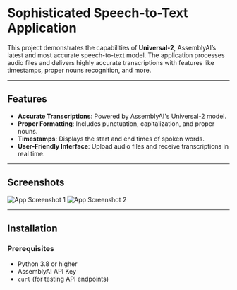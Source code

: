 # Sophisticated Speech-to-Text Application

This project demonstrates the capabilities of **Universal-2**, AssemblyAI’s latest and most accurate speech-to-text model. The application processes audio files and delivers highly accurate transcriptions with features like timestamps, proper nouns recognition, and more.

---

## Features
- **Accurate Transcriptions**: Powered by AssemblyAI's Universal-2 model.
- **Proper Formatting**: Includes punctuation, capitalization, and proper nouns.
- **Timestamps**: Displays the start and end times of spoken words.
- **User-Friendly Interface**: Upload audio files and receive transcriptions in real time.

---

## Screenshots
![App Screenshot 1]("https://drive.google.com/file/d/1uJo-Gn2Jzk4-oCBe1efDM_bfhoNpsCNF/view?usp=sharing")
![App Screenshot 2]("https://drive.google.com/file/d/1uJo-Gn2Jzk4-oCBe1efDM_bfhoNpsCNF/view?usp=sharing")

---

## Installation
### Prerequisites
- Python 3.8 or higher
- AssemblyAI API Key
- `curl` (for testing API endpoints)
